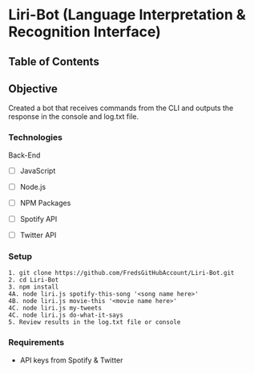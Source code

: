 # Liri-Bot (Language Interpretation & Recognition Interface)

## Table of Contents 

## Objective 

Created a bot that receives commands from the CLI and outputs the response in the console and log.txt file.

### Technologies
Back-End
- [ ] JavaScript
- [ ] Node.js
- [ ] NPM Packages
- [ ] Spotify API
- [ ] Twitter API


### Setup 
```
1. git clone https://github.com/FredsGitHubAccount/Liri-Bot.git
2. cd Liri-Bot
3. npm install 
4A. node liri.js spotify-this-song '<song name here>'
4B. node liri.js movie-this '<movie name here>'
4C. node liri.js my-tweets
4C. node liri.js do-what-it-says
5. Review results in the log.txt file or console

```
### Requirements

- API keys from Spotify & Twitter